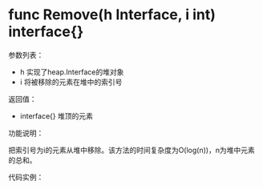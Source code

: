 # func Remove(h Interface, i int) interface{}

参数列表：

- h 实现了heap.Interface的堆对象
- i 将被移除的元素在堆中的索引号

返回值：

- interface{} 堆顶的元素

功能说明：

把索引号为i的元素从堆中移除。该方法的时间复杂度为O(log(n))，n为堆中元素的总和。

代码实例：
